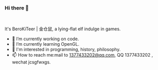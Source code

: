 ### Hi there 👋
<br>

  It's BeroKiTeer | 金仓鼠, a lying-flat elf indulge in games.

- 🔭 I’m currently working on code.
- 🌱 I’m currently learning OpenGL.
- 🤩 I'm interested in programming, history, philosophy.
- 📫 How to reach me:mail to 1377433202@qq.com, QQ 1377433202 , wechat jcsgfwxgs.
